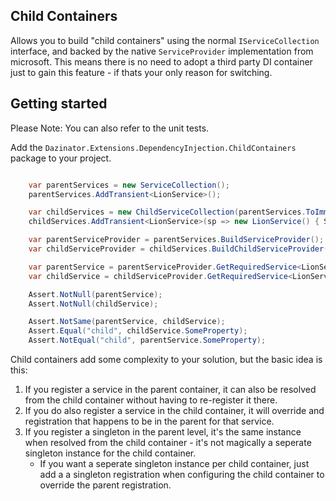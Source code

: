 ## Child Containers

Allows you to build "child containers" using the normal `IServiceCollection` interface, and backed by the native `ServiceProvider` implementation from microsoft.
This means there is no need to adopt a third party DI container just to gain this feature - if thats your only reason for switching.

## Getting started

Please Note: You can also refer to the unit tests.

Add the `Dazinator.Extensions.DependencyInjection.ChildContainers` package to your project.


```cs

    var parentServices = new ServiceCollection();
    parentServices.AddTransient<LionService>();

    var childServices = new ChildServiceCollection(parentServices.ToImmutableList());
    childServices.AddTransient<LionService>(sp => new LionService() { SomeProperty = "child" }); // now configuring the child container.

    var parentServiceProvider = parentServices.BuildServiceProvider();
    var childServiceProvider = childServices.BuildChildServiceProvider(parentServiceProvider);

    var parentService = parentServiceProvider.GetRequiredService<LionService>();
    var childService = childServiceProvider.GetRequiredService<LionService>();

    Assert.NotNull(parentService);
    Assert.NotNull(childService);

    Assert.NotSame(parentService, childService);
    Assert.Equal("child", childService.SomeProperty);
    Assert.NotEqual("child", parentService.SomeProperty);

```


Child containers add some complexity to your solution, but the basic idea is this:


1. If you register a service in the parent container, it can also be resolved from the child container without having to re-register it there.
2. If you do also register a service in the child container, it will override and registration that happens to be in the parent for that service.
3. If you register a singleton in the parent level, it's the same instance when resolved from the child container - it's not magically a seperate singleton instance for the child container.
    - If you want a seperate singleton instance per child container, just add a a singleton registration when configuring the child container to override the parent registration.

